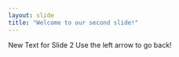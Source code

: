 ```yaml
---
layout: slide
title: "Welcome to our second slide!"
---
```

New Text for Slide 2
Use the left arrow to go back!
